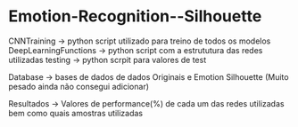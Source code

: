 # Emotion-Recognition--Silhouette
CNNTraining -> python script utilizado para treino de todos os modelos 
DeepLearningFunctions -> python script com a estrututura das redes utilizadas 
testing -> python scrpit para valores de test 

Database -> bases de dados de dados Originais e Emotion Silhouette (Muito pesado ainda não consegui adicionar)

Resultados -> Valores de performance(%) de cada um das redes utilizadas bem como quais amostras utilizadas

